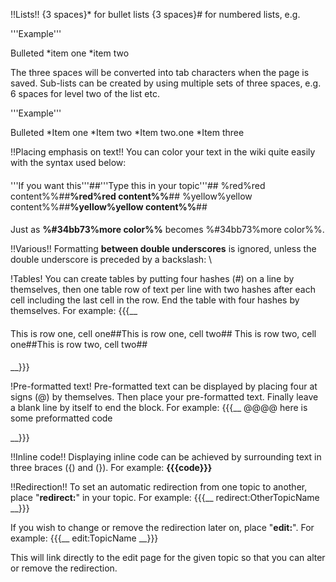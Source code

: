 !!Lists!!
{3 spaces}* for bullet lists
{3 spaces}# for numbered lists, e.g.

'''Example'''

Bulleted
	*item one
	*item two

The three spaces will be converted into tab characters when the page is saved.
Sub-lists can be created by using multiple sets of three spaces, e.g. 6 spaces for level two of the list etc.

'''Example'''

Bulleted
	*Item one
	*Item two
		*Item two.one
	*Item three

!!Placing emphasis on text!!
You can color your text in the wiki quite easily with the syntax used below:

####
'''If you want this'''##'''Type this in your topic'''##
%red%red content%%##__%red%red content%%__##
%yellow%yellow content%%##__%yellow%yellow content%%__##
####

Just as __%#34bb73%more color%%__ becomes %#34bb73%more color%%.

!!Various!!
Formatting __between double underscores__ is ignored, unless the double underscore is preceded by a backslash: \

!Tables!
You can create tables by putting four hashes (#) on a line by themselves, then one table row of text per line with two hashes after each cell including the last cell in the row. End the table with four hashes by themselves. For example:
{{{__
####
This is row one, cell one##This is row one, cell two##
This is row two, cell one##This is row two, cell two##
####
__}}}

!Pre-formatted text!
Pre-formatted text can be displayed by placing four at signs (@) by themselves. Then place your pre-formatted text. Finally leave a blank line by itself to end the block. For example:
{{{__
@@@@
here is some preformatted code

__}}}

!!Inline code!!
Displaying inline code can be achieved by surrounding text in three braces ({) and (}). For example: __{{{code}}}__

!!Redirection!!
To set an automatic redirection from one topic to another, place "__redirect:<topicname>__" in your topic. For example:
{{{__ redirect:OtherTopicName __}}}

If you wish to change or remove the redirection later on, place "__edit:<topicname>__". For example:
{{{__ edit:TopicName __}}}

This will link directly to the edit page for the given topic so that you can alter or remove the redirection.
